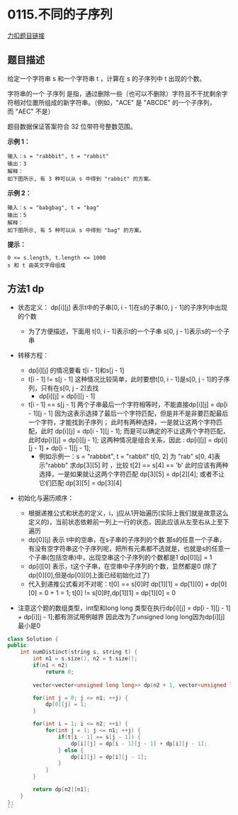 <p id="不同的子序列"></p>

# 0115.不同的子序列  

[力扣题目链接](https://leetcode.cn/problems/distinct-subsequences/)    


## 题目描述   

给定一个字符串 s 和一个字符串 t ，计算在 s 的子序列中 t 出现的个数。

字符串的一个 子序列 是指，通过删除一些（也可以不删除）字符且不干扰剩余字符相对位置所组成的新字符串。（例如，"ACE" 是 "ABCDE" 的一个子序列，而 "AEC" 不是）

题目数据保证答案符合 32 位带符号整数范围。


**示例 1：**

    输入：s = "rabbbit", t = "rabbit"
    输出：3
    解释：
    如下图所示, 有 3 种可以从 s 中得到 "rabbit" 的方案。


**示例 2：**

    输入：s = "babgbag", t = "bag"
    输出：5
    解释：
    如下图所示, 有 5 种可以从 s 中得到 "bag" 的方案。 


**提示：**

    0 <= s.length, t.length <= 1000
    s 和 t 由英文字母组成  




## 方法1 dp  


* 状态定义： dp[i][j] 表示t中的子串[0, i - 1]在s的子串[0, j - 1]的子序列中出现的个数 
    * 为了方便描述，下面用 t[0, i - 1]表示t的一个子串   s[0, j - 1]表示s的一个子串  

* 转移方程：
    * dp[i][j] 的情况要看 t[i - 1]和s[j - 1]
    * t[i - 1] != s[j - 1] 这种情况比较简单，此时要想t[0, i - 1]是s[0, j - 1]的子序列，只有在s[0, j - 2]去找  
        * dp[i][j] = dp[i][j - 1]
    * t[i - 1] == s[j - 1]  两个子串最后一个字符相等时，不能直接dp[i][j] = dp[i - 1][j - 1] 因为这表示选择了最后一个字符匹配，但是并不是非要匹配最后一个字符，才能找到子序列； 此时有两种选择，一是就让这两个字符匹配，此时 dp[i][j] = dp[i - 1][j - 1]; 而是可以确定的不让这两个字符匹配，此时dp[i][j] = dp[i][j - 1]; 这两种情况是组合关系，因此 : dp[i][j] = dp[i][j - 1] + dp[i - 1][j - 1];
        * 例如示例一：s = "rabbbit", t = "rabbit"   t[0, 2] 为 "rab"  s[0, 4]表示"rabbb"  求dp[3][5] 时 ，比较 t[2] == s[4] == 'b' 此时应该有两种选择，一是如果就让这两个字符匹配 dp[3][5] = dp[2][4]; 或者不让它们匹配 dp[3][5] = dp[3][4]  

* 初始化与遍历顺序：
    * 根据递推公式和状态的定义，i，j应从1开始遍历(实际上我们就是故意这么定义的)，当前状态依赖前一列上一行的状态，因此应该从左至右从上至下遍历  
    * dp[0][j] 表示 t中的空串，在s子串的子序列的个数  那s的任意一个子串，有没有空字符串这个子序列呢，把所有元素都不选就是，也就是s的任意一个子串(包括空串)中，出现空串这个子序列的个数都是1  dp[0][j] = 1
    * dp[i][0] 表示，t这个子串，在空串中子序列的个数，显然都是0 (除了dp[0][0],但是dp[0][0]上面已经初始化过了)
    * 代入到递推公式看对不对呢：t[0] == s[0]时   dp[1][1] = dp[1][0] + dp[0][0] = 0 + 1 = 1;  t[0] != s[0]时,dp[1][1] = dp[1][0] = 0  


* 注意这个题的数组类型，int型和long long 类型在执行dp[i][j] = dp[i - 1][j - 1] + dp[i][j - 1];都有测试用例越界  因此改为了unsigned long long因为dp[i][j]最小是0  

```cpp
class Solution {
public:
    int numDistinct(string s, string t) {
        int n1 = s.size(), n2 = t.size();
        if(n1 < n2)
            return 0;
        
        vector<vector<unsigned long long>> dp(n2 + 1, vector<unsigned long long>(n1 + 1));

        for(int j = 0; j <= n1; ++j) {
            dp[0][j] = 1;
        }

        for(int i = 1; i <= n2; ++i) {
            for(int j = 1; j <= n1; ++j) {
                if(t[i - 1] == s[j - 1]) {
                    dp[i][j] = dp[i - 1][j - 1] + dp[i][j - 1];
                } else {
                    dp[i][j] = dp[i][j - 1];
                }
            }
        }

        return dp[n2][n1];
    }
};
``
